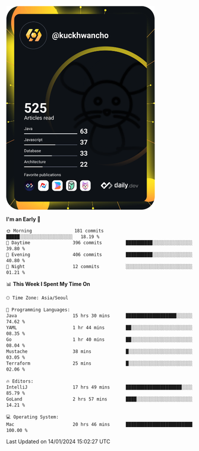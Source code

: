 <a href="https://app.daily.dev/kuckhwancho"><img src="https://github.com/kuckjwi0928/kuckjwi0928/blob/master/devcard.svg" width="400" alt="Kuckjwi Devcard"/></a>

<!--START_SECTION:waka-->
**I'm an Early 🐤** 

```text
🌞 Morning                181 commits         █████░░░░░░░░░░░░░░░░░░░░   18.19 % 
🌆 Daytime                396 commits         ██████████░░░░░░░░░░░░░░░   39.80 % 
🌃 Evening                406 commits         ██████████░░░░░░░░░░░░░░░   40.80 % 
🌙 Night                  12 commits          ░░░░░░░░░░░░░░░░░░░░░░░░░   01.21 % 
```


📊 **This Week I Spent My Time On** 

```text
🕑︎ Time Zone: Asia/Seoul

💬 Programming Languages: 
Java                     15 hrs 30 mins      ███████████████████░░░░░░   74.62 % 
YAML                     1 hr 44 mins        ██░░░░░░░░░░░░░░░░░░░░░░░   08.35 % 
Go                       1 hr 40 mins        ██░░░░░░░░░░░░░░░░░░░░░░░   08.04 % 
Mustache                 38 mins             █░░░░░░░░░░░░░░░░░░░░░░░░   03.05 % 
Terraform                25 mins             █░░░░░░░░░░░░░░░░░░░░░░░░   02.06 % 

🔥 Editors: 
IntelliJ                 17 hrs 49 mins      █████████████████████░░░░   85.79 % 
GoLand                   2 hrs 57 mins       ████░░░░░░░░░░░░░░░░░░░░░   14.21 % 

💻 Operating System: 
Mac                      20 hrs 46 mins      █████████████████████████   100.00 % 
```


 Last Updated on 14/01/2024 15:02:27 UTC
<!--END_SECTION:waka-->
